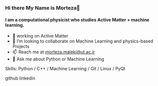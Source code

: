 ### Hi there My Name is Morteza👋
#### I am a computational physicist who studies **Active Matter** + **machine learning**.
- 🔭 working on Active Matter
- 👯 I’m looking to collaborate on Machine Learning and physics-based Projects
- 📫 Reach me at morteza.maleki@ut.ac.ir
- 💬 Ask me about Python or Machine Learning

Skills: Python / C++ / Machine Learning / Git / Linux / PyQt

github linkedin
